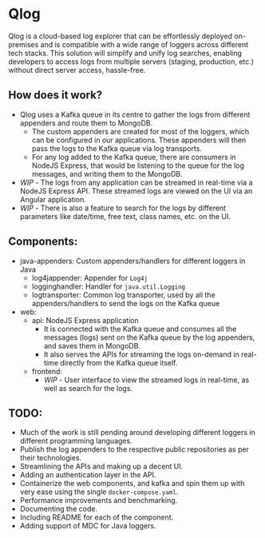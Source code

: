 # Qlog
Qlog is a cloud-based log explorer that can be effortlessly deployed on-premises and is compatible with a wide range of loggers across different tech stacks. This solution will simplify and unify log searches, enabling developers to access logs from multiple servers (staging, production, etc.) without direct server access, hassle-free.

## How does it work?
- Qlog uses a Kafka queue in its centre to gather the logs from different appenders and route them to MongoDB.
  - The custom appenders are created for most of the loggers, which can be configured in our applications. These appenders will then pass the logs to the Kafka queue via log transports.
  - For any log added to the Kafka queue, there are consumers in NodeJS Express, that would be listening to the queue for the log messages, and writing them to the MongoDB.
- _WIP_ - The logs from any application can be streamed in real-time via a NodeJS Express API. These streamed logs are viewed on the UI via an Angular application.
- _WIP_ - There is also a feature to search for the logs by different parameters like date/time, free text, class names, etc. on the UI.

## Components:
- java-appenders: Custom appenders/handlers for different loggers in Java
  - log4jappender: Appender for `Log4j`
  - logginghandler: Handler for `java.util.Logging`
  - logtransporter: Common log transporter, used by all the appenders/handlers to send the logs on the Kafka queue
- web:
  - api: NodeJS Express application
    - It is connected with the Kafka queue and consumes all the messages (logs) sent on the Kafka queue by the log appenders, and saves them in MongoDB.
    - It also serves the APIs for streaming the logs on-demand in real-time directly from the Kafka queue itself.
  - frontend:
    - _WIP_ - User interface to view the streamed logs in real-time, as well as search for the logs.
   
## TODO:
- Much of the work is still pending around developing different loggers in different programming languages.
- Publish the log appenders to the respective public repositories as per their technologies.
- Streamlining the APIs and making up a decent UI.
- Adding an authentication layer in the API.
- Containerize the web components, and kafka and spin them up with very ease using the single `docker-compose.yaml`.
- Performance improvements and benchmarking.
- Documenting the code.
- Including README for each of the component.
- Adding support of MDC for Java loggers.
